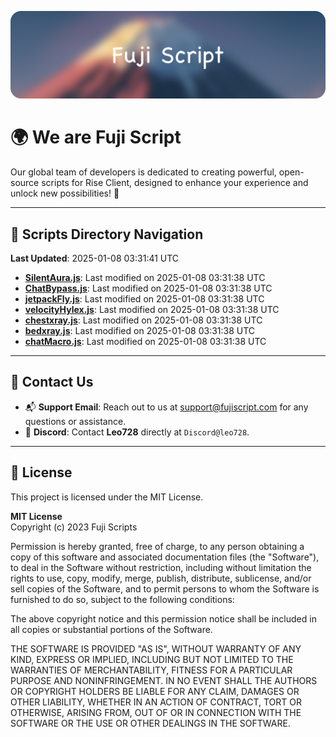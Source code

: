 ![Banner](.github/b.webp)

# 🌍 **We are Fuji Script**

Our global team of developers is dedicated to creating powerful, open-source scripts for Rise Client, designed to enhance your experience and unlock new possibilities! 🌟

---
<!-- SCRIPTS_NAVIGATION_START -->
## 📂 **Scripts Directory Navigation**

**Last Updated**: 2025-01-08 03:31:41 UTC

- **[SilentAura.js](scripts/SilentAura.js)**: Last modified on 2025-01-08 03:31:38 UTC
- **[ChatBypass.js](scripts/ChatBypass.js)**: Last modified on 2025-01-08 03:31:38 UTC
- **[jetpackFly.js](scripts/jetpackFly.js)**: Last modified on 2025-01-08 03:31:38 UTC
- **[velocityHylex.js](scripts/velocityHylex.js)**: Last modified on 2025-01-08 03:31:38 UTC
- **[chestxray.js](scripts/chestxray.js)**: Last modified on 2025-01-08 03:31:38 UTC
- **[bedxray.js](scripts/bedxray.js)**: Last modified on 2025-01-08 03:31:38 UTC
- **[chatMacro.js](scripts/chatMacro.js)**: Last modified on 2025-01-08 03:31:38 UTC

<!-- SCRIPTS_NAVIGATION_END -->

---

## 💬 **Contact Us**  
- 📬 **Support Email**: Reach out to us at [support@fujiscript.com](mailto:support@fujiscript.com) for any questions or assistance.  
- 💬 **Discord**: Contact **Leo728** directly at `Discord@leo728`.

---

## 📜 **License**

This project is licensed under the MIT License.  

**MIT License**  
Copyright (c) 2023 Fuji Scripts  

Permission is hereby granted, free of charge, to any person obtaining a copy of this software and associated documentation files (the "Software"), to deal in the Software without restriction, including without limitation the rights to use, copy, modify, merge, publish, distribute, sublicense, and/or sell copies of the Software, and to permit persons to whom the Software is furnished to do so, subject to the following conditions:  

The above copyright notice and this permission notice shall be included in all copies or substantial portions of the Software.  

THE SOFTWARE IS PROVIDED "AS IS", WITHOUT WARRANTY OF ANY KIND, EXPRESS OR IMPLIED, INCLUDING BUT NOT LIMITED TO THE WARRANTIES OF MERCHANTABILITY, FITNESS FOR A PARTICULAR PURPOSE AND NONINFRINGEMENT. IN NO EVENT SHALL THE AUTHORS OR COPYRIGHT HOLDERS BE LIABLE FOR ANY CLAIM, DAMAGES OR OTHER LIABILITY, WHETHER IN AN ACTION OF CONTRACT, TORT OR OTHERWISE, ARISING FROM, OUT OF OR IN CONNECTION WITH THE SOFTWARE OR THE USE OR OTHER DEALINGS IN THE SOFTWARE.  
